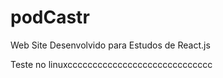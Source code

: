 # podCastr
Web Site Desenvolvido para Estudos de React.js

Teste no linuxccccccccccccccccccccccccccccc
